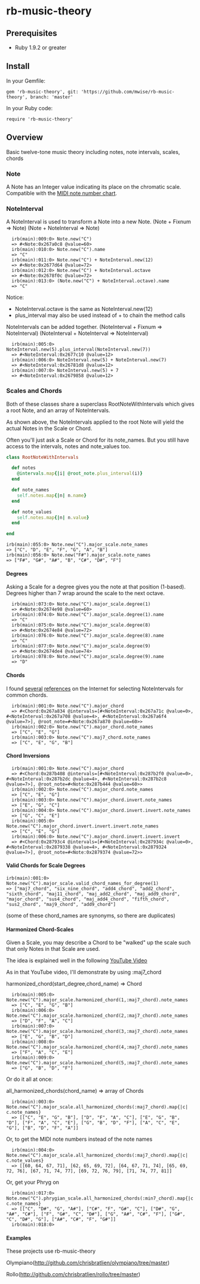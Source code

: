 # rb-music-theory

## Prerequisites
* Ruby 1.9.2 or greater

## Install

In your Gemfile:

```
gem 'rb-music-theory', git: 'https://github.com/mwise/rb-music-theory', branch: 'master'
```

In your Ruby code:

```
require 'rb-music-theory'
```

## Overview

Basic twelve-tone music theory including notes, note intervals, scales, chords

### Note

A Note has an Integer value indicating its place on the chromatic scale.  Compatible with
the <a href="http://www.harmony-central.com/MIDI/Doc/table2.html">MIDI note number chart</a>.

### NoteInterval

A NoteInterval is used to transform a Note into a new Note.
(Note + Fixnum => Note)
(Note + NoteInterval => Note)

```
  irb(main):009:0> Note.new("C")
  => #<Note:0x267a0c8 @value=60>
  irb(main):010:0> Note.new("C").name
  => "C"
  irb(main):011:0> Note.new("C") + NoteInterval.new(12)
  => #<Note:0x2677d64 @value=72>
  irb(main):012:0> Note.new("C") + NoteInterval.octave
  => #<Note:0x2678f0c @value=72>
  irb(main):013:0> (Note.new("C") + NoteInterval.octave).name
  => "C"
```
Notice:

* NoteInterval.octave is the same as NoteInterval.new(12)
* plus_interval may also be used instead of + to chain the method calls

NoteIntervals can be added together.
(NoteInterval + Fixnum => NoteInterval)
(NoteInterval + NoteInterval => NoteInterval)
```
  irb(main):005:0> NoteInterval.new(5).plus_interval(NoteInterval.new(7))
  => #<NoteInterval:0x2677c10 @value=12>
  irb(main):006:0> NoteInterval.new(5) + NoteInterval.new(7)
  => #<NoteInterval:0x26781d8 @value=12>
  irb(main):007:0> NoteInterval.new(5) + 7
  => #<NoteInterval:0x2679858 @value=12>
```

### Scales and Chords

Both of these classes share a superclass RootNoteWithIntervals which gives
a root Note, and an array of NoteIntervals.

As shown above, the NoteIntervals applied to the root
Note will yield the actual Notes in the Scale or Chord.

Often you'll just ask a Scale or Chord for its note_names.  But you still have access to the intervals, notes and
note_values too.

```ruby
class RootNoteWithIntervals

  def notes
    @intervals.map{|i| @root_note.plus_interval(i)}
  end

  def note_names
    self.notes.map{|n| n.name}
  end

  def note_values
    self.notes.map{|n| n.value}
  end

end
```

```
irb(main):055:0> Note.new("C").major_scale.note_names
=> ["C", "D", "E", "F", "G", "A", "B"]
irb(main):056:0> Note.new("F#").major_scale.note_names
=> ["F#", "G#", "A#", "B", "C#", "D#", "F"]
```

#### Degrees

Asking a Scale for a degree gives you the note at that position (1-based).  Degrees higher than 7 wrap
around the scale to the next octave.
```
  irb(main):073:0> Note.new("C").major_scale.degree(1)
  => #<Note:0x2674e98 @value=60>
  irb(main):074:0> Note.new("C").major_scale.degree(1).name
  => "C"
  irb(main):075:0> Note.new("C").major_scale.degree(8)
  => #<Note:0x2674e84 @value=72>
  irb(main):076:0> Note.new("C").major_scale.degree(8).name
  => "C"
  irb(main):077:0> Note.new("C").major_scale.degree(9)
  => #<Note:0x2674de4 @value=74>
  irb(main):078:0> Note.new("C").major_scale.degree(9).name
  => "D"
```

#### Chords

I found <a href="http://www.harmony-central.com/Guitar/chord-and-theory-chart.txt">several</a> <a href="http://jmdl.com/howard/music/quick_crd_ref.html">references</a> on the Internet for selecting
NoteIntervals for common chords.
```
  irb(main):001:0> Note.new("C").major_chord
  => #<Chord:0x267a834 @intervals=[#<NoteInterval:0x267a71c @value=0>, #<NoteInterval:0x267a708 @value=4>, #<NoteInterval:0x267a6f4 @value=7>], @root_note=#<Note:0x267a870 @value=60>>
  irb(main):002:0> Note.new("C").major_chord.note_names
  => ["C", "E", "G"]
  irb(main):003:0> Note.new("C").maj7_chord.note_names
  => ["C", "E", "G", "B"]
```

#### Chord Inversions

```
  irb(main):001:0> Note.new("C").major_chord
  => #<Chord:0x287b408 @intervals=[#<NoteInterval:0x287b2f0 @value=0>, #<NoteInterval:0x287b2dc @value=4>, #<NoteInterval:0x287b2c8 @value=7>], @root_note=#<Note:0x287b444 @value=60>>
  irb(main):002:0> Note.new("C").major_chord.note_names
  => ["C", "E", "G"]
  irb(main):003:0> Note.new("C").major_chord.invert.note_names
  => ["E", "G", "C"]
  irb(main):004:0> Note.new("C").major_chord.invert.invert.note_names
  => ["G", "C", "E"]
  irb(main):005:0> Note.new("C").major_chord.invert.invert.invert.note_names
  => ["C", "E", "G"]
  irb(main):006:0> Note.new("C").major_chord.invert.invert.invert
  => #<Chord:0x28793c4 @intervals=[#<NoteInterval:0x287934c @value=0>, #<NoteInterval:0x2879338 @value=4>, #<NoteInterval:0x2879324 @value=7>], @root_note=#<Note:0x2879374 @value=72>>
```

#### Valid Chords for Scale Degrees

```
irb(main):001:0> Note.new("C").major_scale.valid_chord_names_for_degree(1)
=> ["maj7_chord", "six_nine_chord", "add4_chord", "add2_chord", "sixth_chord", "maj11_chord", "maj_add2_chord", "maj_add9_chord", "major_chord", "sus4_chord", "maj_add4_chord", "fifth_chord", "sus2_chord", "maj9_chord", "add9_chord"]
```
(some of these chord_names are synonyms, so there are duplicates)

#### Harmonized Chord-Scales

Given a Scale, you may describe a Chord to be "walked" up the scale such that
only Notes in that Scale are used.

The idea is explained well in the following <a href="http://www.youtube.com/watch?v=fjDGl4GJosI">YouTube Video</a>

As in that YouTube video, I'll demonstrate by using :maj7_chord

harmonized_chord(start_degree,chord_name) => Chord
```
  irb(main):005:0> Note.new("C").major_scale.harmonized_chord(1,:maj7_chord).note_names
  => ["C", "E", "G", "B"]
  irb(main):006:0> Note.new("C").major_scale.harmonized_chord(2,:maj7_chord).note_names
  => ["D", "F", "A", "C"]
  irb(main):007:0> Note.new("C").major_scale.harmonized_chord(3,:maj7_chord).note_names
  => ["E", "G", "B", "D"]
  irb(main):008:0> Note.new("C").major_scale.harmonized_chord(4,:maj7_chord).note_names
  => ["F", "A", "C", "E"]
  irb(main):009:0> Note.new("C").major_scale.harmonized_chord(5,:maj7_chord).note_names
  => ["G", "B", "D", "F"]
```

Or do it all at once:

all_harmonized_chords(chord_name) => array of Chords
```
  irb(main):003:0> Note.new("C").major_scale.all_harmonized_chords(:maj7_chord).map{|c| c.note_names}
  => [["C", "E", "G", "B"], ["D", "F", "A", "C"], ["E", "G", "B", "D"], ["F", "A", "C", "E"], ["G", "B", "D", "F"], ["A", "C", "E", "G"], ["B", "D", "F", "A"]]
```

Or, to get the MIDI note numbers instead of the note names
```
  irb(main):004:0> Note.new("C").major_scale.all_harmonized_chords(:maj7_chord).map{|c| c.note_values}
  => [[60, 64, 67, 71], [62, 65, 69, 72], [64, 67, 71, 74], [65, 69, 72, 76], [67, 71, 74, 77], [69, 72, 76, 79], [71, 74, 77, 81]]
```

Or, get your Phryg on
```
  irb(main):017:0> Note.new("C").phrygian_scale.all_harmonized_chords(:min7_chord).map{|c| c.note_names}
  => [["C", "D#", "G", "A#"], ["C#", "F", "G#", "C"], ["D#", "G", "A#", "C#"], ["F", "G#", "C", "D#"], ["G", "A#", "C#", "F"], ["G#", "C", "D#", "G"], ["A#", "C#", "F", "G#"]]
  irb(main):018:0>
```

#### Examples

These projects use rb-music-theory

Olympiano(http://github.com/chrisbratlien/olympiano/tree/master)

Rollo(http://github.com/chrisbratlien/rollo/tree/master)
